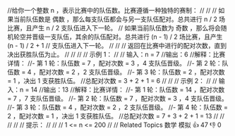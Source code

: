 //给你一个整数 n ，表示比赛中的队伍数。比赛遵循一种独特的赛制： 
//
// 
// 如果当前队伍数是 偶数 ，那么每支队伍都会与另一支队伍配对。总共进行 n / 2 场比赛，且产生 n / 2 支队伍进入下一轮。 
// 如果当前队伍数为 奇数 ，那么将会随机轮空并晋级一支队伍，其余的队伍配对。总共进行 (n - 1) / 2 场比赛，且产生 (n - 1) / 2 + 1
// 支队伍进入下一轮。 
// 
//
// 返回在比赛中进行的配对次数，直到决出获胜队伍为止。 
//
// 
//
// 示例 1： 
//
// 输入：n = 7
//输出：6
//解释：比赛详情：
//- 第 1 轮：队伍数 = 7 ，配对次数 = 3 ，4 支队伍晋级。
//- 第 2 轮：队伍数 = 4 ，配对次数 = 2 ，2 支队伍晋级。
//- 第 3 轮：队伍数 = 2 ，配对次数 = 1 ，决出 1 支获胜队伍。
//总配对次数 = 3 + 2 + 1 = 6
// 
//
// 示例 2： 
//
// 输入：n = 14
//输出：13
//解释：比赛详情：
//- 第 1 轮：队伍数 = 14 ，配对次数 = 7 ，7 支队伍晋级。
//- 第 2 轮：队伍数 = 7 ，配对次数 = 3 ，4 支队伍晋级。 
//- 第 3 轮：队伍数 = 4 ，配对次数 = 2 ，2 支队伍晋级。
//- 第 4 轮：队伍数 = 2 ，配对次数 = 1 ，决出 1 支获胜队伍。
//总配对次数 = 7 + 3 + 2 + 1 = 13
// 
//
// 
//
// 提示： 
//
// 
// 1 <= n <= 200 
// 
// Related Topics 数学 模拟 👍 47 👎 0
